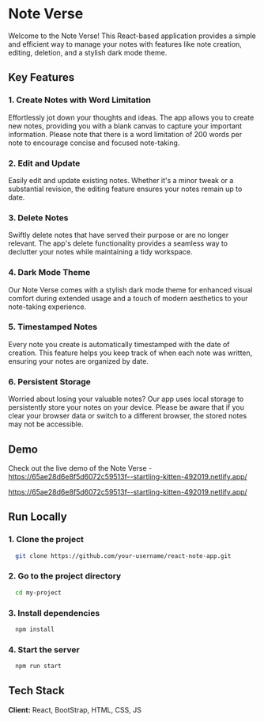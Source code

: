 # Note Verse

Welcome to the Note Verse! This React-based application provides a simple and efficient way to manage your notes with features like note creation, editing, deletion, and a stylish dark mode theme.

## Key Features

### 1. Create Notes with Word Limitation

Effortlessly jot down your thoughts and ideas. The app allows you to create new notes, providing you with a blank canvas to capture your important information. Please note that there is a word limitation of 200 words per note to encourage concise and focused note-taking.

### 2. Edit and Update
Easily edit and update existing notes. Whether it's a minor tweak or a substantial revision, the editing feature ensures your notes remain up to date.

### 3. Delete Notes
Swiftly delete notes that have served their purpose or are no longer relevant. The app's delete functionality provides a seamless way to declutter your notes while maintaining a tidy workspace.

### 4. Dark Mode Theme
Our Note Verse comes with a stylish dark mode theme for enhanced visual comfort during extended usage and a touch of modern aesthetics to your note-taking experience.

### 5. Timestamped Notes
Every note you create is automatically timestamped with the date of creation. This feature helps you keep track of when each note was written, ensuring your notes are organized by date.

### 6. Persistent Storage
Worried about losing your valuable notes? Our app uses local storage to persistently store your notes on your device. Please be aware that if you clear your browser data or switch to a different browser, the stored notes may not be accessible.
## Demo

Check out the live demo of the Note Verse - <a href="https://65ae28d6e8f5d6072c59513f--startling-kitten-492019.netlify.app/" target="_blank">https://65ae28d6e8f5d6072c59513f--startling-kitten-492019.netlify.app/</a>

<a href="https://65ae28d6e8f5d6072c59513f--startling-kitten-492019.netlify.app/" target="_blank">https://65ae28d6e8f5d6072c59513f--startling-kitten-492019.netlify.app/</a>


## Run Locally

### 1. Clone the project

```bash
  git clone https://github.com/your-username/react-note-app.git
```

### 2. Go to the project directory

```bash
  cd my-project
```

### 3. Install dependencies

```bash
  npm install
```

### 4. Start the server

```bash
  npm run start
```


## Tech Stack

**Client:** React, BootStrap, HTML, CSS, JS

